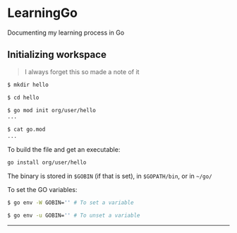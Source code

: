 # LearningGo
Documenting my learning process in Go

## Initializing workspace

> I always forget this so made a note of it

```bash
$ mkdir hello

$ cd hello

$ go mod init org/user/hello
...

$ cat go.mod
...
```

To build the file and get an executable:

```bash
go install org/user/hello
```

The binary is stored in `$GOBIN` (if that is set), in `$GOPATH/bin`, or in `~/go/`

To set the GO variables:

```bash
$ go env -W GOBIN='' # To set a variable

$ go env -u GOBIN='' # To unset a variable
```

----

